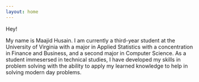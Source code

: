 ```yaml
---
layout: home
---
```


Hey!

My name is Maajid Husain. I am currently a third-year student at the University of Virginia with a major in Applied Statistics with a concentration in Finance and Business, and a second major in Computer Science. As a student immesersed in technical studies, I have developed my skills in problem solving with the ability to apply my learned knowledge to help in solving modern day problems.